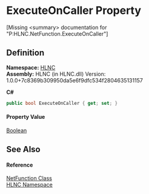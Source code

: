 # ExecuteOnCaller Property


\[Missing &lt;summary&gt; documentation for "P:HLNC.NetFunction.ExecuteOnCaller"\]



## Definition
**Namespace:** <a href="N_HLNC">HLNC</a>  
**Assembly:** HLNC (in HLNC.dll) Version: 1.0.0+7c8369b309950da5e6f9dfc534f2804635131157

**C#**
``` C#
public bool ExecuteOnCaller { get; set; }
```



#### Property Value
<a href="https://learn.microsoft.com/dotnet/api/system.boolean" target="_blank" rel="noopener noreferrer">Boolean</a>

## See Also


#### Reference
<a href="T_HLNC_NetFunction">NetFunction Class</a>  
<a href="N_HLNC">HLNC Namespace</a>  

